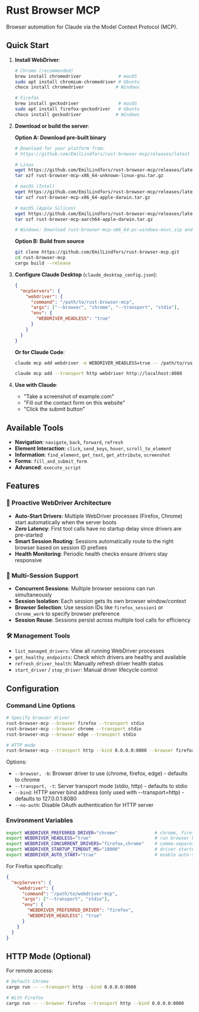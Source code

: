 # Rust Browser MCP

Browser automation for Claude via the Model Context Protocol (MCP).

## Quick Start

1. **Install WebDriver**:
   ```bash
   # Chrome (recommended)
   brew install chromedriver              # macOS
   sudo apt install chromium-chromedriver # Ubuntu
   choco install chromedriver            # Windows
   
   # Firefox
   brew install geckodriver               # macOS
   sudo apt install firefox-geckodriver   # Ubuntu
   choco install geckodriver             # Windows
   ```

2. **Download or build the server**:
   
   **Option A: Download pre-built binary**
   ```bash
   # Download for your platform from:
   # https://github.com/EmilLindfors/rust-browser-mcp/releases/latest
   
   # Linux
   wget https://github.com/EmilLindfors/rust-browser-mcp/releases/latest/download/rust-browser-mcp-x86_64-unknown-linux-gnu.tar.gz
   tar xzf rust-browser-mcp-x86_64-unknown-linux-gnu.tar.gz
   
   # macOS (Intel)
   wget https://github.com/EmilLindfors/rust-browser-mcp/releases/latest/download/rust-browser-mcp-x86_64-apple-darwin.tar.gz
   tar xzf rust-browser-mcp-x86_64-apple-darwin.tar.gz
   
   # macOS (Apple Silicon)
   wget https://github.com/EmilLindfors/rust-browser-mcp/releases/latest/download/rust-browser-mcp-aarch64-apple-darwin.tar.gz
   tar xzf rust-browser-mcp-aarch64-apple-darwin.tar.gz
   
   # Windows: Download rust-browser-mcp-x86_64-pc-windows-msvc.zip and extract
   ```
   
   **Option B: Build from source**
   ```bash
   git clone https://github.com/EmilLindfors/rust-browser-mcp.git
   cd rust-browser-mcp
   cargo build --release
   ```

3. **Configure Claude Desktop** (`claude_desktop_config.json`):
   ```json
   {
     "mcpServers": {
       "webdriver": {
         "command": "/path/to/rust-browser-mcp",
         "args": ["--browser", "chrome", "--transport", "stdio"],
         "env": {
           "WEBDRIVER_HEADLESS": "true"
         }
       }
     }
   }
   ```
   
   **Or for Claude Code**:
   ```bash
   claude mcp add webdriver -e WEBDRIVER_HEADLESS=true -- /path/to/rust-browser-mcp --browser firefox --transport stdio

   claude mcp add --transport http webdriver http://localhost:8080
   ```

4. **Use with Claude**:
   - "Take a screenshot of example.com"
   - "Fill out the contact form on this website"
   - "Click the submit button"

## Available Tools

- **Navigation**: `navigate`, `back`, `forward`, `refresh`
- **Element Interaction**: `click`, `send_keys`, `hover`, `scroll_to_element`
- **Information**: `find_element`, `get_text`, `get_attribute`, `screenshot`
- **Forms**: `fill_and_submit_form`
- **Advanced**: `execute_script`

## Features

### 🚀 Proactive WebDriver Architecture
- **Auto-Start Drivers**: Multiple WebDriver processes (Firefox, Chrome) start automatically when the server boots
- **Zero Latency**: First tool calls have no startup delay since drivers are pre-started
- **Smart Session Routing**: Sessions automatically route to the right browser based on session ID prefixes
- **Health Monitoring**: Periodic health checks ensure drivers stay responsive

### 📱 Multi-Session Support
- **Concurrent Sessions**: Multiple browser sessions can run simultaneously
- **Session Isolation**: Each session gets its own browser window/context
- **Browser Selection**: Use session IDs like `firefox_session1` or `chrome_work` to specify browser preference
- **Session Reuse**: Sessions persist across multiple tool calls for efficiency

### 🛠️ Management Tools
- `list_managed_drivers`: View all running WebDriver processes
- `get_healthy_endpoints`: Check which drivers are healthy and available
- `refresh_driver_health`: Manually refresh driver health status
- `start_driver` / `stop_driver`: Manual driver lifecycle control

## Configuration

### Command Line Options

```bash
# Specify browser driver
rust-browser-mcp --browser firefox --transport stdio
rust-browser-mcp --browser chrome --transport stdio
rust-browser-mcp --browser edge --transport stdio

# HTTP mode
rust-browser-mcp --transport http --bind 0.0.0.0:8080 --browser firefox
```

Options:
- `--browser, -b`: Browser driver to use (chrome, firefox, edge) - defaults to chrome
- `--transport, -t`: Server transport mode (stdio, http) - defaults to stdio
- `--bind`: HTTP server bind address (only used with --transport=http) - defaults to 127.0.0.1:8080
- `--no-auth`: Disable OAuth authentication for HTTP server

### Environment Variables

```bash
export WEBDRIVER_PREFERRED_DRIVER="chrome"              # chrome, firefox, edge
export WEBDRIVER_HEADLESS="true"                        # run browser headless
export WEBDRIVER_CONCURRENT_DRIVERS="firefox,chrome"    # comma-separated list of drivers to auto-start
export WEBDRIVER_STARTUP_TIMEOUT_MS="10000"             # driver startup timeout in milliseconds
export WEBDRIVER_AUTO_START="true"                      # enable auto-start (default: true)
```

For Firefox specifically:
```json
{
  "mcpServers": {
    "webdriver": {
      "command": "/path/to/webdriver-mcp",
      "args": ["--transport", "stdio"],
      "env": {
        "WEBDRIVER_PREFERRED_DRIVER": "firefox",
        "WEBDRIVER_HEADLESS": "true"
      }
    }
  }
}
```

## HTTP Mode (Optional)

For remote access:
```bash
# Default Chrome
cargo run -- --transport http --bind 0.0.0.0:8080

# With Firefox
cargo run -- --browser firefox --transport http --bind 0.0.0.0:8080
```